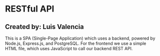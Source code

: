 # RESTful API

## Created by: Luis Valencia

This is a SPA (Single-Page Application) which uses a backend, powered by Node.js, Express.js, and PostgreSQL.
For the frontend we use a simple HTML file, which uses JavaScript to call our backend REST API.
